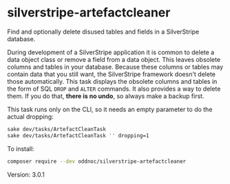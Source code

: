 silverstripe-artefactcleaner
============================

Find and optionally delete disused tables and fields in a SilverStripe database.

During development of a SilverStripe application it is common to delete a data
object class or remove a field from a data object. This leaves obsolete columns
and tables in your database. Because these columns or tables may contain data
that you still want, the SilverStripe framework doesn't delete those
automatically. This task displays the obsolete columns and tables in the form of
SQL `DROP` and `ALTER` commands. It also provides a way to delete them. If you
do that, **there is no undo**, so always make a backup first.

This task runs only on the CLI, so it needs an empty parameter to do the actual
dropping:

```sh
sake dev/tasks/ArtefactCleanTask
sake dev/tasks/ArtefactCleanTask '' dropping=1
```

To install:

```sh
composer require --dev oddnoc/silverstripe-artefactcleaner
```

Version: 3.0.1
